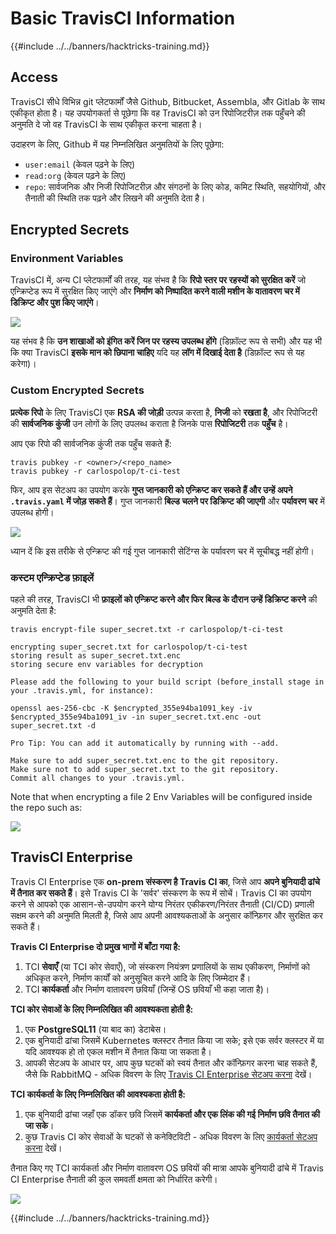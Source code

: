 # Basic TravisCI Information

{{#include ../../banners/hacktricks-training.md}}

## Access

TravisCI सीधे विभिन्न git प्लेटफार्मों जैसे Github, Bitbucket, Assembla, और Gitlab के साथ एकीकृत होता है। यह उपयोगकर्ता से पूछेगा कि वह TravisCI को उन रिपोजिटरीज़ तक पहुँचने की अनुमति दे जो वह TravisCI के साथ एकीकृत करना चाहता है।

उदाहरण के लिए, Github में यह निम्नलिखित अनुमतियों के लिए पूछेगा:

- `user:email` (केवल पढ़ने के लिए)
- `read:org` (केवल पढ़ने के लिए)
- `repo`: सार्वजनिक और निजी रिपोजिटरीज़ और संगठनों के लिए कोड, कमिट स्थिति, सहयोगियों, और तैनाती की स्थिति तक पढ़ने और लिखने की अनुमति देता है।

## Encrypted Secrets

### Environment Variables

TravisCI में, अन्य CI प्लेटफार्मों की तरह, यह संभव है कि **रिपो स्तर पर रहस्यों को सुरक्षित करें** जो एन्क्रिप्टेड रूप में सुरक्षित किए जाएंगे और **निर्माण को निष्पादित करने वाली मशीन के वातावरण चर में डिक्रिप्ट और पुश किए जाएंगे**।

![](<../../images/image (203).png>)

यह संभव है कि **उन शाखाओं को इंगित करें जिन पर रहस्य उपलब्ध होंगे** (डिफ़ॉल्ट रूप से सभी) और यह भी कि क्या TravisCI **इसके मान को छिपाना चाहिए** यदि यह **लॉग में दिखाई देता है** (डिफ़ॉल्ट रूप से यह करेगा)।

### Custom Encrypted Secrets

**प्रत्येक रिपो** के लिए TravisCI एक **RSA की जोड़ी** उत्पन्न करता है, **निजी** को **रखता है**, और रिपोजिटरी की **सार्वजनिक कुंजी** उन लोगों के लिए उपलब्ध कराता है जिनके पास **रिपोजिटरी** तक **पहुँच** है।

आप एक रिपो की सार्वजनिक कुंजी तक पहुँच सकते हैं:
```
travis pubkey -r <owner>/<repo_name>
travis pubkey -r carlospolop/t-ci-test
```
फिर, आप इस सेटअप का उपयोग करके **गुप्त जानकारी को एन्क्रिप्ट कर सकते हैं और उन्हें अपने `.travis.yaml` में जोड़ सकते हैं**। गुप्त जानकारी **बिल्ड चलने पर डिक्रिप्ट की जाएगी** और **पर्यावरण चर** में उपलब्ध होगी।

![](<../../images/image (139).png>)

ध्यान दें कि इस तरीके से एन्क्रिप्ट की गई गुप्त जानकारी सेटिंग्स के पर्यावरण चर में सूचीबद्ध नहीं होगी।

### कस्टम एन्क्रिप्टेड फ़ाइलें

पहले की तरह, TravisCI भी **फ़ाइलों को एन्क्रिप्ट करने और फिर बिल्ड के दौरान उन्हें डिक्रिप्ट करने** की अनुमति देता है:
```
travis encrypt-file super_secret.txt -r carlospolop/t-ci-test

encrypting super_secret.txt for carlospolop/t-ci-test
storing result as super_secret.txt.enc
storing secure env variables for decryption

Please add the following to your build script (before_install stage in your .travis.yml, for instance):

openssl aes-256-cbc -K $encrypted_355e94ba1091_key -iv $encrypted_355e94ba1091_iv -in super_secret.txt.enc -out super_secret.txt -d

Pro Tip: You can add it automatically by running with --add.

Make sure to add super_secret.txt.enc to the git repository.
Make sure not to add super_secret.txt to the git repository.
Commit all changes to your .travis.yml.
```
Note that when encrypting a file 2 Env Variables will be configured inside the repo such as:

![](<../../images/image (170).png>)

## TravisCI Enterprise

Travis CI Enterprise एक **on-prem संस्करण है Travis CI का**, जिसे आप **अपने बुनियादी ढांचे में तैनात कर सकते हैं**। इसे Travis CI के 'सर्वर' संस्करण के रूप में सोचें। Travis CI का उपयोग करने से आपको एक आसान-से-उपयोग करने योग्य निरंतर एकीकरण/निरंतर तैनाती (CI/CD) प्रणाली सक्षम करने की अनुमति मिलती है, जिसे आप अपनी आवश्यकताओं के अनुसार कॉन्फ़िगर और सुरक्षित कर सकते हैं।

**Travis CI Enterprise दो प्रमुख भागों में बाँटा गया है:**

1. TCI **सेवाएँ** (या TCI कोर सेवाएँ), जो संस्करण नियंत्रण प्रणालियों के साथ एकीकरण, निर्माणों को अधिकृत करने, निर्माण कार्यों को अनुसूचित करने आदि के लिए जिम्मेदार हैं।
2. TCI **कार्यकर्ता** और निर्माण वातावरण छवियाँ (जिन्हें OS छवियाँ भी कहा जाता है)।

**TCI कोर सेवाओं के लिए निम्नलिखित की आवश्यकता होती है:**

1. एक **PostgreSQL11** (या बाद का) डेटाबेस।
2. एक बुनियादी ढांचा जिसमें Kubernetes क्लस्टर तैनात किया जा सके; इसे एक सर्वर क्लस्टर में या यदि आवश्यक हो तो एकल मशीन में तैनात किया जा सकता है।
3. आपकी सेटअप के आधार पर, आप कुछ घटकों को स्वयं तैनात और कॉन्फ़िगर करना चाह सकते हैं, जैसे कि RabbitMQ - अधिक विवरण के लिए [Travis CI Enterprise सेटअप करना](https://docs.travis-ci.com/user/enterprise/tcie-3.x-setting-up-travis-ci-enterprise/) देखें।

**TCI कार्यकर्ता के लिए निम्नलिखित की आवश्यकता होती है:**

1. एक बुनियादी ढांचा जहाँ एक डॉकर छवि जिसमें **कार्यकर्ता और एक लिंक की गई निर्माण छवि तैनात की जा सके**।
2. कुछ Travis CI कोर सेवाओं के घटकों से कनेक्टिविटी - अधिक विवरण के लिए [कार्यकर्ता सेटअप करना](https://docs.travis-ci.com/user/enterprise/setting-up-worker/) देखें।

तैनात किए गए TCI कार्यकर्ता और निर्माण वातावरण OS छवियों की मात्रा आपके बुनियादी ढांचे में Travis CI Enterprise तैनाती की कुल समवर्ती क्षमता को निर्धारित करेगी।

![](<../../images/image (199).png>)

{{#include ../../banners/hacktricks-training.md}}
